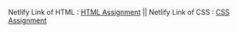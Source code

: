 Netlify Link of HTML : [HTML Assignment](https://108659-html-assignment.netlify.app/) ||
Netlify Link of CSS :  [CSS Assignment](https://assignment108659.netlify.app/)
